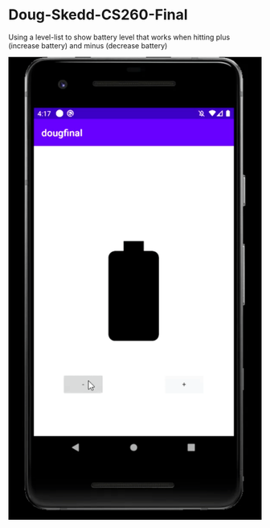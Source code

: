 # Doug-Skedd-CS260-Final

Using a level-list to show battery level that works when hitting plus (increase battery) and minus (decrease battery)

![](dougfinal.gif)
